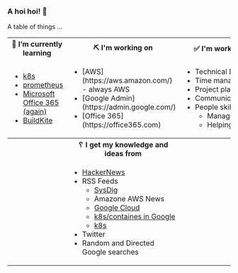 ### A hoi hoi! 👋

A table of things ...

<table>
  <tr>
    <th>🌱 I’m currently learning</th>
    <th>⛏ I'm working on</th>
    <th>✅ I'm working to improve on</th>
</tr>
<tr>
    <td>
        <ul>
            <li><a href="https://kubernetes.io/">k8s</a></li>
            <li><a href="https://prometheus.io/">prometheus</a></li>
            <li><a href="https://office365.com">Microsoft Office 365 (again)</a></li>
            <li><a href="https://buildkite.com">BuildKite</a></li>
        </ul>
    </td>
    <td>
        <ul>
            <li>[AWS](https://aws.amazon.com/) - always AWS</li>
            <li>[Google Admin](https://admin.google.com/)</li>
            <li>[Office 365](https://office365.com)</li>
        </ul>
    </td>
    <td>
        <ul>
            <li>Technical Documentation</li>
            <li>Time management</li>
            <li>Project planning</li
            ><li>Communication</li>
            <li>People skills<ul>
            <li>Managing</li>
            <li>Helping/mentoring/coaching</li>
        </ul>
    </td>
</tr>
<tr>
    <th>&nbsp;</th>
    <th>␦ I get my knowledge and ideas from</th>
    <th>&nbsp;</th>
</tr>
<tr>
    <td>&nbsp;</td>
    <td>
        <ul>
            <li><a href="https://news.ycombinator.com/">HackerNews</a></li>
            <li>
                RSS Feeds
                <ul>
                    <li><a href="http://fetchrss.com/rss/5b4e9e358a93f8cc058b4567960404014.xml">SysDig</a></li>
                    <li><a href="https://aws.amazon.com/new/feed/"></a>Amazone AWS News</li>
                    <li><a href="https://cloudblog.withgoogle.com/rss/">Google Cloud</a></li>
                    <li><a href="https://cloudblog.withgoogle.com/products/containers-kubernetes/rss/">k8s/containes in Google</a></li>
                    <li><a href="https://kubernetes.io/feed.xml">k8s</a></li>
                </ul>
            </li>
            <li>Twitter</li>
            <li>Random and Directed Google searches</li>
        </ul>
    </td>

<!--
**pgmac/pgmac** is a ✨ _special_ ✨ repository because its `README.md` (this file) appears on your GitHub profile.

Here are some ideas to get you started:

- 😄 Pronouns: me/us
- 👯 I’m looking to collaborate on ...
- 🤔 I’m looking for help with ...
- 💬 Ask me about ...
- 📫 How to reach me: ...
- ⚡ Fun fact: ...
-->
